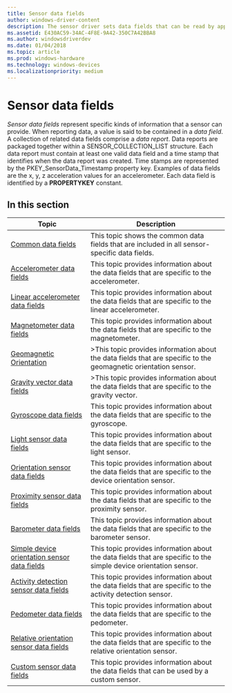 ```yaml
---
title: Sensor data fields
author: windows-driver-content
description: The sensor driver sets data fields that can be read by applications, using the ReadFile function to get information about the sensor driver.
ms.assetid: E430AC59-34AC-4F8E-9A42-350C7A42BBA8
ms.author: windowsdriverdev
ms.date: 01/04/2018
ms.topic: article
ms.prod: windows-hardware
ms.technology: windows-devices
ms.localizationpriority: medium
---
```


# Sensor data fields

*Sensor data fields* represent specific kinds of information that a sensor can provide. When reporting data, a value is said to be contained in a *data field*. A collection of related data fields comprise a *data report*. Data reports are packaged together within a SENSOR_COLLECTION_LIST structure. Each data report must contain at least one valid data field and a time stamp that identifies when the data report was created. Time stamps are represented by the PKEY_SensorData_Timestamp property key. Examples of data fields are the x, y, z acceleration values for an accelerometer. Each data field is identified by a **PROPERTYKEY** constant.

## In this section

|Topic|Description|
|---|---|
|[Common data fields](common-data-fields.md)|This topic shows the common data fields that are included in all sensor-specific data fields.|
|[Accelerometer data fields](accelerometer-data-fields.md)|This topic provides information about the data fields that are specific to the accelerometer.|
|[Linear accelerometer data fields](linear-accelerometer-data-fields.md)|This topic provides information about the data fields that are specific to the linear accelerometer.|
|[Magnetometer data fields](magnetometer-data-fields.md)|This topic provides information about the data fields that are specific to the magnetometer.|
|[Geomagnetic Orientation](geomagnetic-orientation.md)|>This topic provides information about the data fields that are specific to the geomagnetic orientation sensor.|
|[Gravity vector data fields](gravity-vector-data-fields.md)|>This topic provides information about the data fields that are specific to the gravity vector.|
|[Gyroscope data fields](gyroscope-data-fields.md)|This topic provides information about the data fields that are specific to the gyroscope.|
|[Light sensor data fields](light-sensor-data-fields.md)|This topic provides information about the data fields that are specific to the light sensor.|
|[Orientation sensor data fields](device-orientation-sensor-data-fields.md)|This topic provides information about the data fields that are specific to the device orientation sensor.|
|[Proximity sensor data fields](proximity-sensor-data-fields.md)|This topic provides information about the data fields that are specific to the proximity sensor.|
|[Barometer data fields](barometer-sensor-data-fields.md)|This topic provides information about the data fields that are specific to the barometer sensor.|
|[Simple device orientation sensor data fields](simple-device-orientation-sensor-data-fields.md)|This topic provides information about the data fields that are specific to the simple device orientation sensor.|
|[Activity detection sensor data fields](activity-detection-sensor-data-fields.md)|This topic provides information about the data fields that are specific to the activity detection sensor.|
|[Pedometer data fields](pedometer-data-fields.md)|This topic provides information about the data fields that are specific to the pedometer.|
|[Relative orientation sensor data fields](relative-orientation-data-fields.md)|This topic provides information about the data fields that are specific to the relative orientation sensor.|
|[Custom sensor data fields](custom-sensor-data-fields.md)|This topic provides information about the data fields that can be used by a custom sensor.|

 

 

 





